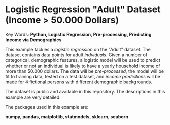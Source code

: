 # Logistic Regression "Adult" Dataset (Income > 50.000 Dollars)
Key Words: <b>Python, Logistic Regression, Pre-processing, Predicting Income via Demographics</b>

This example tackles a <em>logistic regression</em> on the "Adult" dataset. The dataset contains data points for adult <em>indviduals</em>. Given a number of categorical, demographic features, a logistic model will be used to predict whether or not an individual is likely to have a yearly household income of more than 50.000 dollars. The data will be <em>pre-processed</em>, the model will be fit to training data, tested on a test dataset, and <em>income predictions</em> will be made for 4 fictional persons with different demographic backgrounds.

The dataset is public and available in this repository. The descriptions in this example are very detailed.

The packages used in this example are:

<b>numpy, pandas, matplotlib, statmodels, sklearn, seaborn</b>
